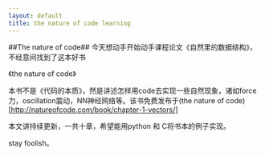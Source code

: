 ```yaml
---
layout: default
title: the nature of code learning
---
```



##The nature of code##
今天想动手开始动手课程论文《自然里的数据结构》，不经意间找到了这本好书

《the nature of code》

本书不是《代码的本质》，然是讲述怎样用code去实现一些自然现象，诸如force力，oscillation震动，NN神经网络等。该书免费发布于(the nature of code)[http://natureofcode.com/book/chapter-1-vectors/]

本文讲持续更新，一共十章，希望能用python 和 C将书本的例子实现。

stay foolish。
